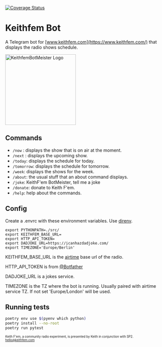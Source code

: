 [![Coverage Status](https://coveralls.io/repos/github/mazzi/keithfembot/badge.svg?branch=main)](https://coveralls.io/github/mazzi/keithfembot?branch=main)

# Keithfem Bot
A Telegram bot for [www.keithfem.com](https://www.keithfem.com/) that displays the radio shows schedule.

<img src="https://user-images.githubusercontent.com/121728/206558417-2ce25cec-53f7-480a-82a7-8637dc77f555.jpeg" width="225" alt="KeithfemBotMeister Logo" />

## Commands
* `/now` : displays the show that is on air at the moment.
* `/next` : displays the upcoming show.
* `/today`: displays the schedule for today.
* `/tomorrow`: displays the schedule for tomorrow.
* `/week`: displays the shows for the week.
* `/about`: the usual stuff that an about command displays.
* `/joke`: KeithF'em BotMeister, tell me a joke
* `/donate`: donate to Keith F'em.
* `/help`: help about the commands.

## Config
Create a .envrc with these environment variables. Use [direnv](https://direnv.net/).

```
export PYTHONPATH=./src/
export KEITHFEM_BASE_URL=
export HTTP_API_TOKEN=
export DADJOKE_URL=https://icanhazdadjoke.com/
export TIMEZONE='Europe/Berlin'
```

KEITHFEM_BASE_URL is the [airtime](https://www.airtime.pro/) base url of the radio.

HTTP_API_TOKEN is from [@Botfather](https://web.telegram.org/#/im?p=@BotFather)

DADJOKE_URL is a jokes service.

TIMEZONE is the TZ where the bot is running. Usually paired with airtime service TZ. If not set 'Europe/London' will be used.


## Running tests

```bash
poetry env use $(pyenv which python)
poetry install --no-root
poetry run pytest
```

<sub><sup>Keith F'em, a community radio experiment, is presented by Keith in conjunction with SP2. hello@keithfem.com</sup></sub>

